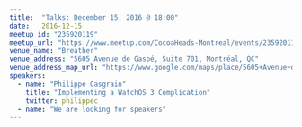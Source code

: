 ```yaml
---
title:  "Talks: December 15, 2016 @ 18:00"
date:   2016-12-15
meetup_id: "235920119"
meetup_url: "https://www.meetup.com/CocoaHeads-Montreal/events/235920119/"
venue_name: "Breather"
venue_address: "5605 Avenue de Gaspé, Suite 701, Montréal, QC"
venue_address_map_url: "https://www.google.com/maps/place/5605+Avenue+de+Gasp%C3%A9+%23701,+Montr%C3%A9al,+QC+H2T+2A4,+Canada/@45.5282428,-73.5980018,16z/data=!4m2!3m1!1s0x4cc9197b5d847dd9:0x2f74668dca6a58d3?hl=en"
speakers:
  - name: "Philippe Casgrain"
    title: "Implementing a WatchOS 3 Complication"
    twitter: philippec
  - name: "We are looking for speakers"
---
```

